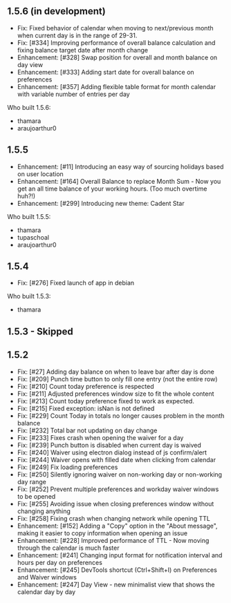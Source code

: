 1.5.6 (in development)
------------------------------------------------------------------------
- Fix: Fixed behavior of calendar when moving to next/previous month when current day is in the range of 29-31.
- Fix: [#334] Improving performance of overall balance calculation and fixing balance target date after month change
- Enhancement: [#328] Swap position for overall and month balance on day view
- Enhancement: [#333] Adding start date for overall balance on preferences
- Enhancement: [#357] Adding flexible table format for month calendar with variable number of entries per day

Who built 1.5.6:
- thamara
- araujoarthur0


1.5.5
------------------------------------------------------------------------
- Enhancement: [#11] Introducing an easy way of sourcing holidays based on user location
- Enhancement: [#164] Overall Balance to replace Month Sum - Now you get an all time balance of your working hours. (Too much overtime huh?!)
- Enhancement: [#299] Introducing new theme: Cadent Star

Who built 1.5.5:
- thamara
- tupaschoal
- araujoarthur0


1.5.4
------------------------------------------------------------------------
- Fix: [#276] Fixed launch of app in debian

Who built 1.5.3:
- thamara


1.5.3 - Skipped
------------------------------------------------------------------------


1.5.2
------------------------------------------------------------------------
- Fix: [#27] Adding day balance on when to leave bar after day is done
- Fix: [#209] Punch time button to only fill one entry (not the entire row)
- Fix: [#210] Count today preference is respected
- Fix: [#211] Adjusted preferences window size to fit the whole content
- Fix: [#213] Count today preference fixed to work as expected.
- Fix: [#215] Fixed exception: isNan is not defined
- Fix: [#229] Count Today in totals no longer causes problem in the month balance
- Fix: [#232] Total bar not updating on day change
- Fix: [#233] Fixes crash when opening the waiver for a day
- Fix: [#239] Punch button is disabled when current day is waived
- Fix: [#240] Waiver using electron dialog instead of js confirm/alert
- Fix: [#244] Waiver opens with filled date when clicking from calendar
- Fix: [#249] Fix loading preferences
- Fix: [#250] Silently ignoring waiver on non-working day or non-working day range
- Fix: [#252] Prevent multiple preferences and workday waiver windows to be opened
- Fix: [#255] Avoiding issue when closing preferences window without changing anything
- Fix: [#258] Fixing crash when changing network while opening TTL
- Enhancement: [#152] Adding a "Copy" option in the "About message", making it easier to copy information when opening an issue
- Enhancement: [#228] Improved performance of TTL - Now moving through the calendar is much faster
- Enhancement: [#241] Changing input format for notification interval and hours per day on preferences
- Enhancement: [#245] DevTools shortcut (Ctrl+Shift+I) on Preferences and Waiver windows
- Enhancement: [#247] Day View - new minimalist view that shows the calendar day by day
